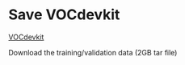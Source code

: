# Save VOCdevkit

[VOCdevkit](http://host.robots.ox.ac.uk/pascal/VOC/voc2012/#devkit)

Download the training/validation data (2GB tar file)
